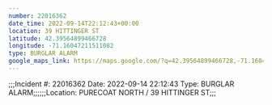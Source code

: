 ```yaml
---
number: 22016362
date_time: 2022-09-14T22:12:43+00:00
location: 39 HITTINGER ST
latitude: 42.39564899466728
longitude: -71.16047211511082
type: BURGLAR ALARM
google_maps_link: https://maps.google.com/?q=42.39564899466728,-71.16047211511082
---
```


;;;Incident #: 22016362  Date: 2022-09-14 22:12:43   Type: BURGLAR ALARM;;;;;;Location: PURECOAT NORTH / 39 HITTINGER ST;;;
